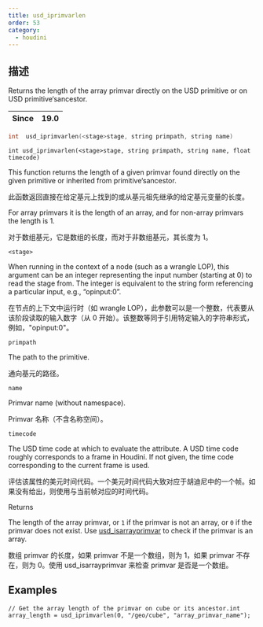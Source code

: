 ```yaml
---
title: usd_iprimvarlen
order: 53
category:
  - houdini
---
```

    
## 描述

Returns the length of the array primvar directly on the USD primitive or on
USD primitive‘sancestor.

| Since | 19.0 |
| ----- | ---- |

```c
int  usd_iprimvarlen(<stage>stage, string primpath, string name)
```

`int usd_iprimvarlen(<stage>stage, string primpath, string name, float timecode)`

This function returns the length of a given primvar found directly on the
given primitive or inherited from primitive‘sancestor.

此函数返回直接在给定基元上找到的或从基元祖先继承的给定基元变量的长度。

For array primvars it is the length of an array, and for non-array primvars
the length is 1.

对于数组基元，它是数组的长度，而对于非数组基元，其长度为 1。

`<stage>`

When running in the context of a node (such as a wrangle LOP), this argument
can be an integer representing the input number (starting at 0) to read the
stage from. The integer is equivalent to the string form referencing a
particular input, e.g., “opinput:0”.

在节点的上下文中运行时（如 wrangle
LOP），此参数可以是一个整数，代表要从该阶段读取的输入数字（从 0 开始）。该整数等同于引用特定输入的字符串形式，例如，"opinput:0"。

`primpath`

The path to the primitive.

通向基元的路径。

`name`

Primvar name (without namespace).

Primvar 名称（不含名称空间）。

`timecode`

The USD time code at which to evaluate the attribute. A USD time code roughly
corresponds to a frame in Houdini. If not given, the time code corresponding
to the current frame is used.

评估该属性的美元时间代码。一个美元时间代码大致对应于胡迪尼中的一个帧。如果没有给出，则使用与当前帧对应的时间代码。

Returns

The length of the array primvar, or `1` if the primvar is not an array, or `0`
if the primvar does not exist. Use
[usd_isarrayprimvar](usd_isarrayprimvar.html "Checks if there is an array
primvar directly on the USD primitive.") to check if the primvar is an array.

数组 primvar 的长度，如果 primvar 不是一个数组，则为 1，如果 primvar 不存在，则为 0。使用 usd_isarrayprimvar 来检查 primvar 是否是一个数组。

## Examples

    // Get the array length of the primvar on cube or its ancestor.int array_length = usd_iprimvarlen(0, "/geo/cube", "array_primvar_name");
